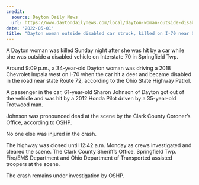 ```yaml
---
credit:
  source: Dayton Daily News
  url: https://www.daytondailynews.com/local/dayton-woman-outside-disabled-car-struck-killed-on-i-70-in-springfield-twp/6IBZVN34T5CZTCPYBULVHOQAHI/
date: '2022-05-01'
title: "Dayton woman outside disabled car struck, killed on I-70 near Springfield"
---
```

A Dayton woman was killed Sunday night after she was hit by a car while she was outside a disabled vehicle on Interstate 70 in Springfield Twp.

Around 9:09 p.m., a 34-year-old Dayton woman was driving a 2018 Chevrolet Impala west on I-70 when the car hit a deer and became disabled in the road near state Route 72, according to the Ohio State Highway Patrol.

A passenger in the car, 61-year-old Sharon Johnson of Dayton got out of the vehicle and was hit by a 2012 Honda Pilot driven by a 35-year-old Trotwood man.

Johnson was pronounced dead at the scene by the Clark County Coroner’s Office, according to OSHP.

No one else was injured in the crash.

The highway was closed until 12:42 a.m. Monday as crews investigated and cleared the scene. The Clark County Sheriff’s Office, Springfield Twp. Fire/EMS Department and Ohio Department of Transported assisted troopers at the scene.

The crash remains under investigation by OSHP.
